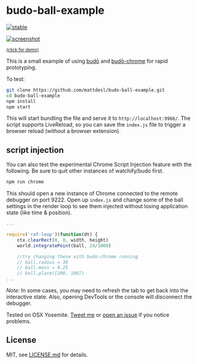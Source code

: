 # budo-ball-example

[![stable](http://badges.github.io/stability-badges/dist/stable.svg)](http://github.com/badges/stability-badges)

[![screenshot](http://i.imgur.com/LJP7d9I.png)](https://www.youtube.com/watch?v=cfgeN3G_Gl0)

<sup>[(click for demo)](https://www.youtube.com/watch?v=cfgeN3G_Gl0)</sup>


This is a small example of using [budō](https://github.com/mattdesl/budo) and [budō-chrome](https://github.com/mattdesl/budo-chrome) for rapid prototyping. 

To test:

```sh
git clone https://github.com/mattdesl/budo-ball-example.git
cd budo-ball-example
npm install
npm start
```

This will start bundling the file and serve it to `http://localhost:9966/`. The script supports LiveReload, so you can save the `index.js` file to trigger a browser reload (without a browser extension).

## script injection

You can also test the experimental Chrome Script Injection feature with the following. Be sure to quit other instances of watchify/budo first.

```sh
npm run chrome
```

This should open a new instance of Chrome connected to the remote debugger on port 9222. Open up `index.js` and change some of the ball settings in the render loop to see them injected without losing application state (like time & position).

```js
...

require('raf-loop')(function(dt) {
    ctx.clearRect(0, 0, width, height)
    world.integratePoint(ball, 24/1000)

    //try changing these with budo-chrome running
    // ball.radius = 30
    // ball.mass = 0.25
    // ball.place([200, 100])
...
```

*Note:* In some cases, you may need to refresh the tab to get back into the interactive state. Also, opening DevTools or the console will disconnect the debugger.

Tested on OSX Yosemite. [Tweet me](https://twitter.com/mattdesl) or [open an issue](https://github.com/mattdesl/budo/issues) if you notice problems.

## License

MIT, see [LICENSE.md](http://github.com/mattdesl/budo-ball-example/blob/master/LICENSE.md) for details.

